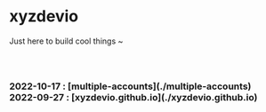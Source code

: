 <h1>xyzdevio</h1>Just here to build cool things ~<h3><!-- PROJECT LIST_BEGIN --><br/><br/>2022-10-17 : [multiple-accounts](./multiple-accounts) <br/>2022-09-27 : [xyzdevio.github.io](./xyzdevio.github.io)<br/><br/><!-- PROJECT LIST_END --><br/></h3>
